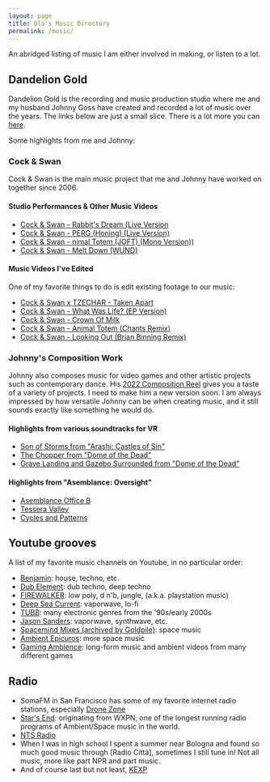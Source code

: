 ```yaml
---
layout: page
title: Ola's Music Directory
permalink: /music/
---
```


An abridged listing of music I am either involved in making, or listen to a lot.

## Dandelion Gold

Dandelion Gold is the recording and music production studio where me and my husband Johnny Goss have created and recorded a lot of music over the years.  The links below are just a small slice.  There is a lot more you can [here](https://www.dandeliongold.com/work).

Some highlights from me and Johnny:

### Cock & Swan

Cock & Swan is the main music project that me and Johnny have worked on together since 2006.

#### Studio Performances & Other Music Videos

* [Cock & Swan - Rabbit's Dream (Live Version](https://www.youtube.com/watch?v=G_33Wg-8Kt0)
* [Cock & Swan - PERG (Honing) (Live Version)](https://www.youtube.com/watch?v=v0R178RFlxE)
* [Cock & Swan - nimal Totem (JOFT) (Mono Version))](https://www.youtube.com/watch?v=pXsV4NdwJ2U)
* [Cock & Swan - Melt Down (WUND)](https://www.youtube.com/watch?v=zvtilgCrdug)

#### Music Videos I've Edited

One of my favorite things to do is edit existing footage to our music:

* [Cock & Swan x TZECHAR - Taken Apart](https://www.youtube.com/watch?v=IsJXyzoiReM) 
* [Cock & Swan - What Was Life? (EP Version)](https://www.youtube.com/watch?v=P2gJtfhH_aI)
* [Cock & Swan - Crown Of Milk](https://www.youtube.com/watch?v=bHSuTvUmKsE)
* [Cock & Swan - Animal Totem (Chants Remix)](https://www.youtube.com/watch?v=5_ToiVcV35k)
* [Cock & Swan - Looking Out (Brian Binning Remix)](https://www.youtube.com/watch?v=lvxs80ePzwk)

### Johnny's Composition Work

Johnny also composes music for video games and other artistic projects such as contemporary dance.  His [2022 Composition Reel](https://youtu.be/_x7fZeSbu1E) gives you a taste of a variety of projects.  I need to make him a new version soon.  I am always impressed by how versatile Johnny can be when creating music, and it still sounds exactly like something he would do.

#### Highlights from various soundtracks for VR

* [Son of Storms from "Arashi: Castles of Sin"](https://www.youtube.com/watch?v=c9ex9ubAsfA)
* [The Chopper from "Dome of the Dead"](https://www.youtube.com/watch?v=Ak5rd-0D05Q)
* [Grave Landing and Gazebo Surrounded from "Dome of the Dead"](https://www.youtube.com/watch?v=uJDgXRbKOO0)

#### Highlights from "Asemblance: Oversight"

* [Asemblance Office B](https://www.youtube.com/watch?v=7RJEw85vb04)
* [Tessera Valley](https://www.youtube.com/watch?v=pni5G6rAgVE)
* [Cycles and Patterns](https://www.youtube.com/watch?v=fbmALkR1tL8)


## Youtube grooves

A list of my favorite music channels on Youtube, in no particular order:

* [Benjamin](https://www.youtube.com/@bealabmusic): house, techno, etc.
* [Dub Element](https://www.youtube.com/@DubElementMusic): dub techno, deep techno
* [FIREWALKER](https://www.youtube.com/@firewalker3289): low poly, d n'b, jungle, (a.k.a. playstation music)
* [Deep Sea Current](https://www.youtube.com/@deepseacurrent): vaporwave, lo-fi
* [TUBB](https://www.youtube.com/@TUBBB): many electronic genres from the '90s/early 2000s
* [Jason Sanders](https://www.youtube.com/@JasonSanders): vaporwave, synthwave, etc.
* [Spacemind Mixes (archived by Goldpile)](https://www.youtube.com/playlist?list=PLGJ4AkLwvhjT7CXrV35yVFtqa9hNaI1Ge): space music
* [Ambient Epicuros](https://www.youtube.com/@AmbientEpicuros): more space music
* [Gaming Ambience](https://www.youtube.com/@GamingAmbience): long-form music and ambient videos from many different games

## Radio

* SomaFM in San Francisco has some of my favorite internet radio stations, especially [Drone Zone](https://somafm.com/dronezone/)
* [Star's End](https://www.starsend.org/): originating from WXPN, one of the longest running radio programs of Ambient/Space music in the world.
* [NTS Radio](https://www.nts.live/)
* When I was in high school I spent a summer near Bologna and found so much good music through [Radio Città], sometimes I still tune in!  Not all music, more like part NPR and part music.
* And of course last but not least, [KEXP](https://www.kexp.org/)





